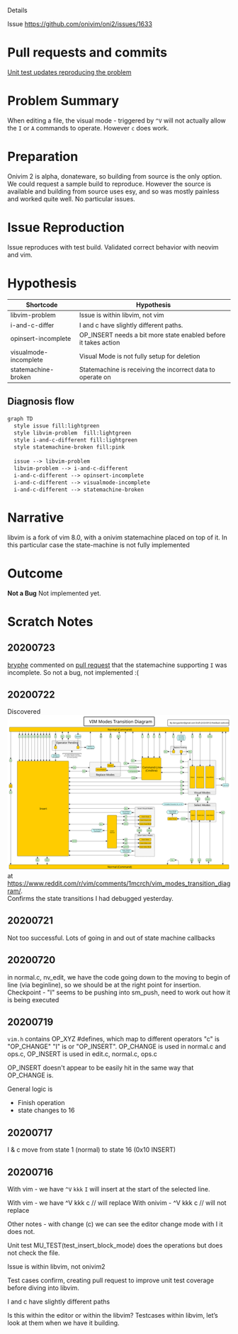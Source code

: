 Details

Issue
<https://github.com/onivim/oni2/issues/1633>

# Pull requests and commits

[Unit test updates reproducing the problem](https://github.com/onivim/libvim/pull/215)

# Problem Summary

When editing a file, the visual mode - triggered by `^V` will not actually
allow the `I` or `A` commands to operate.  However `c` does work.   

# Preparation

Onivim 2 is alpha, donateware, so building from source is the only option.  We could
request a sample build to reproduce.  However the source is available and building from
source uses esy, and so was mostly painless and worked quite well.  No particular
issues.

# Issue Reproduction

Issue reproduces with test build.  Validated correct behavior with neovim and vim.

# Hypothesis

| Shortcode             | Hypothesis                                                      |  
| --------------------- | --------------------------------------------------------------- |
| libvim-problem        | Issue is within libvim, not vim                                 |
| i-and-c-differ        | I and c have slightly different paths.                          |
| opinsert-incomplete   | OP_INSERT needs a bit more state enabled before it takes action |
| visualmode-incomplete | Visual Mode is not fully setup for deletion                     |
| statemachine-broken   | Statemachine is receiving the incorrect data to operate on      |

## Diagnosis flow

```mermaid
graph TD
  style issue fill:lightgreen
  style libvim-problem  fill:lightgreen
  style i-and-c-different fill:lightgreen
  style statemachine-broken fill:pink

  issue --> libvim-problem
  libvim-problem --> i-and-c-different
  i-and-c-different --> opinsert-incomplete
  i-and-c-different --> visualmode-incomplete
  i-and-c-different --> statemachine-broken
```

# Narrative

libvim is a fork of vim 8.0, with a onivim statemachine placed on top of it.  In this particular case the state-machine is not fully implemented

# Outcome

**Not a Bug** Not implemented yet.

# Scratch Notes

## 20200723

[bryphe](https://github.com/bryphe) commented on [pull request](https://github.com/onivim/libvim/pull/215) that the statemachine supporting `I` was incomplete.  So not a bug, not implemented :(


## 20200722

Discovered ![vim state map](vim-modes-transition-diagram.svg) at <https://www.reddit.com/r/vim/comments/1mcrch/vim_modes_transition_diagram/>.  
Confirms the state transitions I had debugged yesterday.

## 20200721

Not too successful.  Lots of going in and out of state machine callbacks

## 20200720

in normal.c, nv_edit, we have the code going down to the moving to begin of line (via beginline), so we should be at the right point for insertion.
Checkpoint - "I" seems to be pushing into sm_push, need to work out how it is being executed

## 20200719

`vim.h` contains OP_XYZ #defines, which map to different operators "c" is "OP_CHANGE" "I" is or "OP_INSERT".
OP_CHANGE is used in normal.c and ops.c, OP_INSERT is used in edit.c, normal.c, ops.c

OP_INSERT doesn't appear to be easily hit in the same way that OP_CHANGE is.

General logic is

-   Finish operation
-   state changes to 16

## 20200717

I & c move from state 1 (normal) to state 16 (0x10 INSERT)

## 20200716

With vim - we have `^V` `kkk` `I`  will insert at the start of the selected line.

With vim - we have ^V kkk c // will replace
With onivim - ^V kkk c // will not replace

Other notes - with change (c) we can see the editor change mode with I it does not.

Unit test MU_TEST(test_insert_block_mode) does the operations but does not check the file.

Issue is within libvim, not onivim2

Test cases confirm, creating pull request to improve unit test coverage before diving into libvim.

I and c have slightly different paths

Is this within the editor or within the libvim?
Testcases within libvim, let’s look at them when we have it building.
